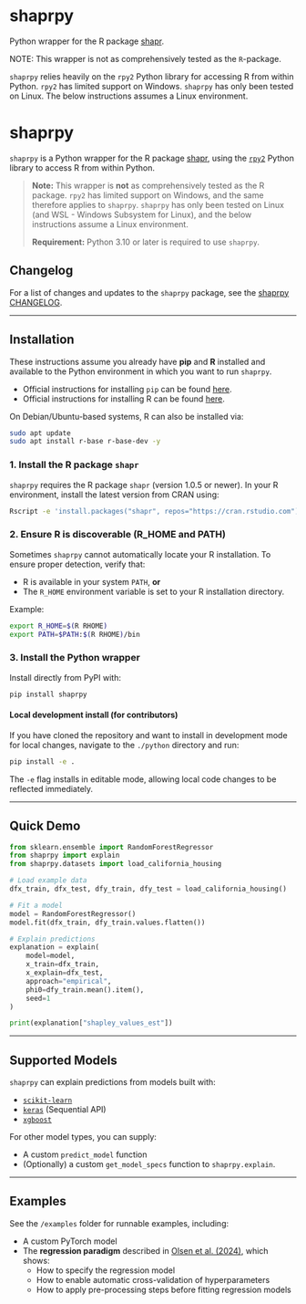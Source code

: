 # shaprpy

Python wrapper for the R package [shapr](https://github.com/NorskRegnesentral/shapr).

NOTE: This wrapper is not as comprehensively tested as the `R`-package.

`shaprpy` relies heavily on the `rpy2` Python library for accessing R from within Python.
`rpy2` has limited support on Windows. `shaprpy` has only been tested on Linux.
The below instructions assumes a Linux environment.

# shaprpy

`shaprpy` is a Python wrapper for the R package [shapr](https://github.com/NorskRegnesentral/shapr),
using the [`rpy2`](https://rpy2.github.io/) Python library to access R from within Python.

> **Note:** This wrapper is **not** as comprehensively tested as the R package.
> `rpy2` has limited support on Windows, and the same therefore applies to `shaprpy`.
> `shaprpy` has only been tested on Linux (and WSL - Windows Subsystem for Linux), and the below instructions assume a Linux environment.
>
> **Requirement:** Python 3.10 or later is required to use `shaprpy`.

## Changelog

For a list of changes and updates to the `shaprpy` package, see the [shaprpy CHANGELOG](https://norskregnesentral.github.io/shapr/py_changelog.html).

---

## Installation

These instructions assume you already have **pip** and **R** installed and available to the Python environment in which you want to run `shaprpy`.

- Official instructions for installing `pip` can be found [here](https://pip.pypa.io/en/stable/installation/).
- Official instructions for installing R can be found [here](https://cran.r-project.org/).

On Debian/Ubuntu-based systems, R can also be installed via:
```bash
sudo apt update
sudo apt install r-base r-base-dev -y
```

### 1. Install the R package `shapr`

`shaprpy` requires the R package `shapr` (version 1.0.5 or newer).
In your R environment, install the latest version from CRAN using:

```bash
Rscript -e 'install.packages("shapr", repos="https://cran.rstudio.com")'
```

### 2. Ensure R is discoverable (R_HOME and PATH)

Sometimes `shaprpy` cannot automatically locate your R installation. To ensure proper detection, verify that:
- R is available in your system `PATH`, **or**
- The `R_HOME` environment variable is set to your R installation directory.

Example:
```bash
export R_HOME=$(R RHOME)
export PATH=$PATH:$(R RHOME)/bin
```

### 3. Install the Python wrapper

Install directly from PyPI with:

```bash
pip install shaprpy
```

#### Local development install (for contributors)
If you have cloned the repository and want to install in development mode for local changes, navigate to the `./python` directory and run:
```bash
pip install -e .
```
The `-e` flag installs in editable mode, allowing local code changes to be reflected immediately.

---

## Quick Demo

```python
from sklearn.ensemble import RandomForestRegressor
from shaprpy import explain
from shaprpy.datasets import load_california_housing

# Load example data
dfx_train, dfx_test, dfy_train, dfy_test = load_california_housing()

# Fit a model
model = RandomForestRegressor()
model.fit(dfx_train, dfy_train.values.flatten())

# Explain predictions
explanation = explain(
    model=model,
    x_train=dfx_train,
    x_explain=dfx_test,
    approach="empirical",
    phi0=dfy_train.mean().item(),
    seed=1
)

print(explanation["shapley_values_est"])
```

---

## Supported Models

`shaprpy` can explain predictions from models built with:
- [`scikit-learn`](https://scikit-learn.org/)
- [`keras`](https://keras.io/) (Sequential API)
- [`xgboost`](https://xgboost.readthedocs.io/)

For other model types, you can supply:
- A custom `predict_model` function
- (Optionally) a custom `get_model_specs` function
to `shaprpy.explain`.

---

## Examples

See the `/examples` folder for runnable examples, including:
- A custom PyTorch model
- The **regression paradigm** described in [Olsen et al. (2024)](https://link.springer.com/article/10.1007/s10618-024-01016-z),
  which shows:
  - How to specify the regression model
  - How to enable automatic cross-validation of hyperparameters
  - How to apply pre-processing steps before fitting regression models
